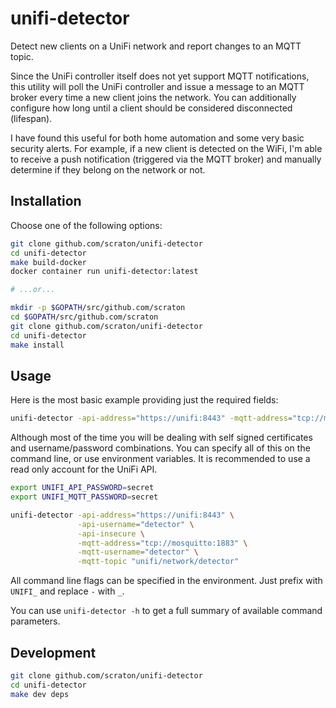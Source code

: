 unifi-detector
==============

Detect new clients on a UniFi network and report changes to an MQTT topic.

Since the UniFi controller itself does not yet support MQTT notifications, this utility will poll the UniFi controller and issue a message to an MQTT broker every time a new client joins the network. You can additionally configure how long until a client should be considered disconnected (lifespan).

I have found this useful for both home automation and some very basic security alerts. For example, if a new client is detected on the WiFi, I'm able to receive a push notification (triggered via the MQTT broker) and manually determine if they belong on the network or not.

## Installation

Choose one of the following options:

```bash
git clone github.com/scraton/unifi-detector
cd unifi-detector
make build-docker
docker container run unifi-detector:latest

# ...or...

mkdir -p $GOPATH/src/github.com/scraton
cd $GOPATH/src/github.com/scraton
git clone github.com/scraton/unifi-detector
cd unifi-detector
make install
```

## Usage

Here is the most basic example providing just the required fields:

```bash
unifi-detector -api-address="https://unifi:8443" -mqtt-address="tcp://mosquitto:1883" -mqtt-topic "unifi/network/detector"
```

Although most of the time you will be dealing with self signed certificates and username/password combinations. You can specify all of this on the command line, or use environment variables. It is recommended to use a read only account for the UniFi API.

```bash
export UNIFI_API_PASSWORD=secret
export UNIFI_MQTT_PASSWORD=secret

unifi-detector -api-address="https://unifi:8443" \
               -api-username="detector" \
               -api-insecure \
               -mqtt-address="tcp://mosquitto:1883" \
               -mqtt-username="detector" \
               -mqtt-topic "unifi/network/detector"
```

All command line flags can be specified in the environment. Just prefix with `UNIFI_` and replace `-` with `_`.

You can use `unifi-detector -h` to get a full summary of available command parameters.

## Development

```bash
git clone github.com/scraton/unifi-detector
cd unifi-detector
make dev deps
```

